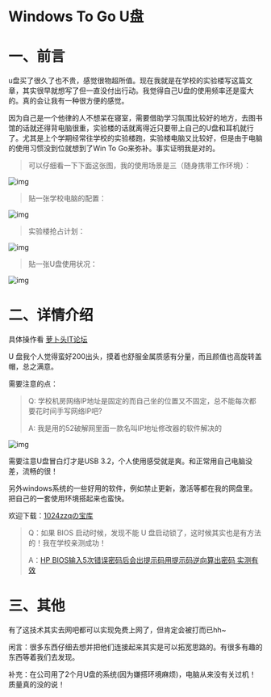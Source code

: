# Windows To Go U盘

# 一、前言

u盘买了很久了也不贵，感觉很物超所值。现在我就是在学校的实验楼写这篇文章，其实很早就想写了但一直没付出行动。我觉得自己U盘的使用频率还是蛮大的。真的会让我有一种很方便的感觉。

因为自己是一个他律的人不想呆在寝室，需要借助学习氛围比较好的地方，去图书馆的话就还得背电脑很重，实验楼的话就离得近只要带上自己的U盘和耳机就行了。尤其是上个学期经常往学校的实验楼跑，实验楼电脑又比较好，但是由于电脑的使用习惯没到位就想到了Win To Go来弥补。事实证明我是对的。

> 可以仔细看一下下面这张图，我的使用场景是三（随身携带工作环境）：

![img](https://images.zzq8.cn/img/202207191647279.png)



> 贴一张学校电脑的配置：

![img](https://images.zzq8.cn/img/202207191647131.png)



> 实验楼抢占计划：

![img](https://images.zzq8.cn/img/202207191648287.png)



> 贴一张U盘使用状况：

![img](https://images.zzq8.cn/img/202207191648405.png)

# 二、详情介绍

具体操作看 [萝卜头IT论坛](https://bbs.luobotou.org/thread-761-1-1.html) 

U 盘我个人觉得蛮好200出头，摸着也舒服金属质感有分量，而且颜值也高旋转盖帽，总之满意。

需要注意的点：

> Q: 学校机房网络IP地址是固定的而自己坐的位置又不固定，总不能每次都要花时间手写网络IP吧?
>
> A:  我是用的52破解网里面一款名叫IP地址修改器的软件解决的

![img](https://images.zzq8.cn/img/202207191648251.png)

需要注意U盘冒白灯才是USB 3.2，个人使用感受就是爽。和正常用自己电脑没差，流畅的很！

另外windows系统的一些好用的软件，例如禁止更新，激活等都在我的网盘里。把自己的一套使用环境搭起来也蛮快。

欢迎下载：[1024zzqの宝库](https://share.1024zzq.com/)



> Q：如果 BIOS 启动时候，发现不能 U 盘启动锁了，这时候其实也是有方法的！我在学校亲测成功！
>
> A：[HP BIOS输入5次错误密码后会出提示码用提示码逆向算出密码 实测有效](https://bios-pw.org/)



# 三、其他

有了这技术其实去网吧都可以实现免费上网了，但肯定会被打而已hh~

闲言：很多东西仔细去想并把他们连接起来其实是可以拓宽思路的。有很多有趣的东西等着我们去发现。



补充：在公司用了2个月U盘的系统(因为嫌搭环境麻烦)，电脑从来没有关过机！质量真的没的说！
